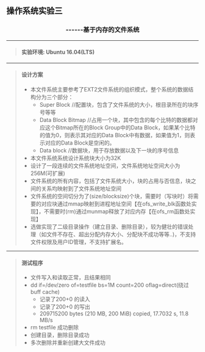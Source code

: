 ## 操作系统实验三
### <center> ------基于内存的文件系统

-------------------------------
 > #### 实验环境:  Ubuntu 16.04(LTS)

---------------------------------------------
 > #### 设计方案
 > - 本文件系统主要参考了EXT2文件系统的组织模式，整个系统的数据结构分为三个部分： 
 >   - Super Block               //配置块，包含了文件系统的大小，根目录所在的块序号等等
 >   - Data Block Bitmap    //占用一个块，其中包含的每个比特的数据都对应这个Bitmap所在的Block Group中的Data Block，如果某个比特的值为0，则表示其对应的Data Block中有数据，如果值为1，则表示对应的Data Block是空闲的。
 >   - Data block                //数据块，用于存放数据以及下一块的序号信息
 > - 本文件系统系统设计系统块大小为32K
 > - 设计了一段连续的文件系统地址空间，文件系统地址空间大小为256M(可扩展)
 > - 文件系统的所有内容，包括了文件系统大小，块的占用与否信息，块之间的关系均映射到了文件系统地址空间 
 > - 文件系统的空间切分为了(size/blocksize)个块，需要时（写块时）将需要的对应块通过mmap映射到进程地址空间【在ofs_write_blk函数处实现】，不需要时(rm)通过munmap释放了对应内存【在ofs_rm函数处实现】
 > - 选做实现了二级目录操作（建立目录、删除目录），较为健壮的错误处理（如文件不存在、超出分配内存大小、分配块不成功等等..)，不支持文件权限及用户ID管理，不支持扩展名。


---------------------------------
> ####  测试程序
> - 文件写入和读取正常，且结果相同
> - dd if=/dev/zero of=testfile bs=1M count=200  oflag=direct(绕过buff cache)
>    - 记录了200+0 的读入
>    - 记录了200+0 的写出
>    - 209715200 bytes (210 MB, 200 MiB) copied, 17.7032 s, 11.8 MB/s
> - rm testfile  成功删除
> - 创建目录，删除目录成功
> - 多次删除并重新创建大文件成功

